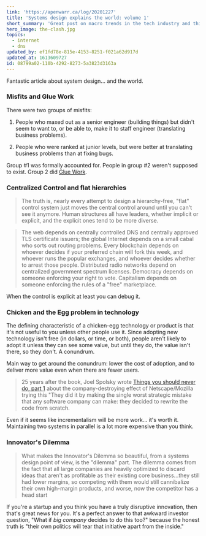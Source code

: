 ```yaml
---
link: 'https://apenwarr.ca/log/20201227'
title: 'Systems design explains the world: volume 1'
short_summary: 'Great post on macro trends in the tech industry and thinking at the system level'
hero_image: the-clash.jpg
topics:
  - internet
  - dns
updated_by: ef1fd78e-815e-4153-8251-f021a62d917d
updated_at: 1613609727
id: 08799a02-110b-4292-8273-5a3823d3163a
---
```

Fantastic article about system design... and the world. 

### Misfits and Glue Work

There were two groups of misfits:

1. People who maxed out as a senior engineer (building things) but didn't seem to want to, or be able to, make it to staff engineer (translating business problems).

2. People who were ranked at junior levels, but were better at translating business problems than at fixing bugs.

Group #1 was formally accounted for. People in group #2 weren't supposed to exist. Group 2 did [Glue Work](https://noidea.dog/glue).

### Centralized Control and flat hierarchies

> The truth is, nearly every attempt to design a hierarchy-free, "flat" control system just moves the central control around until you can't see it anymore. Human structures all have leaders, whether implicit or explicit, and the explicit ones tend to be more diverse.

> The web depends on centrally controlled DNS and centrally approved TLS certificate issuers; the global Internet depends on a small cabal who sorts out routing problems. Every blockchain depends on whoever decides if your preferred chain will fork this week, and whoever runs the popular exchanges, and whoever decides whether to arrest those people. Distributed radio networks depend on centralized government spectrum licenses. Democracy depends on someone enforcing your right to vote. Capitalism depends on someone enforcing the rules of a "free" marketplace.

When the control is explicit at least you can debug it.

### Chicken and the Egg problem in technology

The defining characteristic of a chicken-egg technology or product is that it's not useful to you unless other people use it. Since adopting new technology isn't free (in dollars, or time, or both), people aren't likely to adopt it unless they can see some value, but until they do, the value isn't there, so they don't. A conundrum.

Main way to get around the conundrum: lower the cost of adoption, and to deliver more value even when there are fewer users.

> 25 years after the book, Joel Spolsky wrote [Things you should never do, part 1](https://www.joelonsoftware.com/2000/04/06/things-you-should-never-do-part-i/) about the company-destroying effect of Netscape/Mozilla trying this "They did it by making the single worst strategic mistake that any software company can make: they decided to rewrite the code from scratch.

Even if it seems like incrementalism will be more work... it's worth it. Maintaining two systems in parallel is a lot more expensive than you think.

### Innovator's Dilemma

> What makes the Innovator's Dilemma so beautiful, from a systems design point of view, is the "dilemma" part. The dilemma comes from the fact that all large companies are heavily optimized to discard ideas that aren't as profitable as their existing core business...they still had lower margins, so competing with them would still cannibalize their own high-margin products, and worse, now the competitor has a head start

If you're a startup and you think you have a truly disruptive innovation, then that's great news for you. It's a perfect answer to that awkward investor question, "What if *big company* decides to do this too?" because the honest truth is "their own politics will tear that initiative apart from the inside."